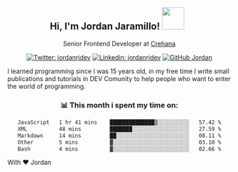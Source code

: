 <div align="center">
<h2 style="margin-right:10px;">Hi, I'm Jordan Jaramillo! <img src="https://media.giphy.com/media/Wj7lNjMNDxSmc/source.gif" width="50" > </h2>

<p>Senior Frontend Developer at <a href="https://www.crehana.com/">Crehana</a></p>

[![Twitter: jordanrjdev](https://img.shields.io/twitter/follow/jordanrjdev?style=social)](https://twitter.com/jordanrjdev)
[![Linkedin: jordanrjdev](https://img.shields.io/badge/-jordanrjdev-blue?style=flat-square&logo=Linkedin&logoColor=white&link=https://www.linkedin.com/in/jordanrjdev/)](https://www.linkedin.com/in/jordanrjdev/)
[![GitHub Jordan](https://img.shields.io/github/followers/jnadroj?label=follow&style=social)](https://github.com/jnadroj)

</div>
I learned programming since I was 15 years old, in my free time I write small publications and tutorials in DEV Comunity to help people who want to enter the world of programming.

<div align="center">

### 📊 **This month i spent my time on:**

<!--START_SECTION:waka-->

```txt
JavaScript   1 hr 41 mins    ██████████████▒░░░░░░░░░░   57.42 %
XML          48 mins         ███████░░░░░░░░░░░░░░░░░░   27.59 %
Markdown     14 mins         ██░░░░░░░░░░░░░░░░░░░░░░░   08.11 %
Other        5 mins          ▓░░░░░░░░░░░░░░░░░░░░░░░░   03.10 %
Bash         4 mins          ▓░░░░░░░░░░░░░░░░░░░░░░░░   02.66 %
```

<!--END_SECTION:waka-->

</div>

With ❤️ Jordan
